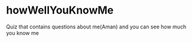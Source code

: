# howWellYouKnowMe
Quiz that contains questions about me(Aman) and you can see how much you know me 
